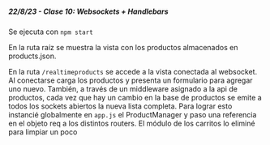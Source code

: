 ##### 22/8/23 - Clase 10: Websockets + Handlebars

Se ejecuta con `npm start`

En la ruta raíz se muestra la vista con los productos almacenados en products.json.

En la ruta `/realtimeproducts` se accede a la vista conectada al websocket. Al conectarse carga los productos y presenta un formulario para agregar uno nuevo. También, a través de un middleware asignado a la api de productos, cada vez que hay un cambio en la base de productos se emite a todos los sockets abiertos la nueva lista completa. Para lograr esto instancié globalmente en `app.js` el ProductManager y paso una referencia en el objeto req a los distintos routers. El módulo de los carritos lo eliminé para limpiar un poco
